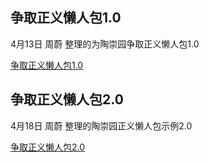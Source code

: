 ## 争取正义懒人包1.0
4月13日 周蔚 整理的为陶崇园争取正义懒人包1.0

[争取正义懒人包1.0](img/ZhouWayne5.md)

## 争取正义懒人包2.0
4月18日 周蔚 整理的陶崇园正义懒人包示例2.0

[争取正义懒人包2.0](img/ZhouWayne8.md)
